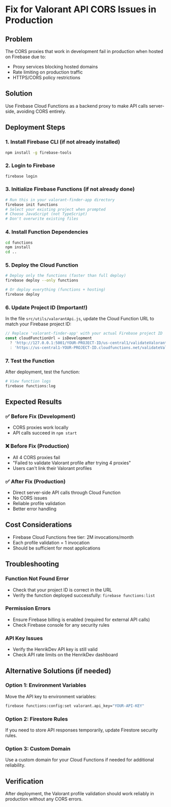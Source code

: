 # Fix for Valorant API CORS Issues in Production

## Problem
The CORS proxies that work in development fail in production when hosted on Firebase due to:
- Proxy services blocking hosted domains
- Rate limiting on production traffic
- HTTPS/CORS policy restrictions

## Solution
Use Firebase Cloud Functions as a backend proxy to make API calls server-side, avoiding CORS entirely.

## Deployment Steps

### 1. Install Firebase CLI (if not already installed)
```bash
npm install -g firebase-tools
```

### 2. Login to Firebase
```bash
firebase login
```

### 3. Initialize Firebase Functions (if not already done)
```bash
# Run this in your valorant-finder-app directory
firebase init functions
# Select your existing project when prompted
# Choose JavaScript (not TypeScript)
# Don't overwrite existing files
```

### 4. Install Function Dependencies
```bash
cd functions
npm install
cd ..
```

### 5. Deploy the Cloud Function
```bash
# Deploy only the functions (faster than full deploy)
firebase deploy --only functions

# Or deploy everything (functions + hosting)
firebase deploy
```

### 6. Update Project ID (Important!)
In the file `src/utils/valorantApi.js`, update the Cloud Function URL to match your Firebase project ID:

```javascript
// Replace 'valorant-finder-app' with your actual Firebase project ID
const cloudFunctionUrl = isDevelopment 
  ? 'http://127.0.0.1:5001/YOUR-PROJECT-ID/us-central1/validateValorantProfile'
  : 'https://us-central1-YOUR-PROJECT-ID.cloudfunctions.net/validateValorantProfile';
```

### 7. Test the Function
After deployment, test the function:
```bash
# View function logs
firebase functions:log
```

## Expected Results

### ✅ Before Fix (Development)
- CORS proxies work locally
- API calls succeed in `npm start`

### ❌ Before Fix (Production)  
- All 4 CORS proxies fail
- "Failed to validate Valorant profile after trying 4 proxies"
- Users can't link their Valorant profiles

### ✅ After Fix (Production)
- Direct server-side API calls through Cloud Function
- No CORS issues
- Reliable profile validation
- Better error handling

## Cost Considerations
- Firebase Cloud Functions free tier: 2M invocations/month
- Each profile validation = 1 invocation
- Should be sufficient for most applications

## Troubleshooting

### Function Not Found Error
- Check that your project ID is correct in the URL
- Verify the function deployed successfully: `firebase functions:list`

### Permission Errors  
- Ensure Firebase billing is enabled (required for external API calls)
- Check Firebase console for any security rules

### API Key Issues
- Verify the HenrikDev API key is still valid
- Check API rate limits on the HenrikDev dashboard

## Alternative Solutions (if needed)

### Option 1: Environment Variables
Move the API key to environment variables:
```bash
firebase functions:config:set valorant.api_key="YOUR-API-KEY"
```

### Option 2: Firestore Rules
If you need to store API responses temporarily, update Firestore security rules.

### Option 3: Custom Domain
Use a custom domain for your Cloud Functions if needed for additional reliability.

## Verification
After deployment, the Valorant profile validation should work reliably in production without any CORS errors. 